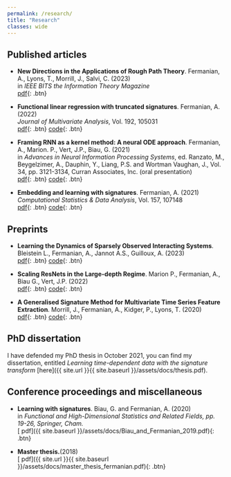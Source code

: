 ```yaml
---
permalink: /research/
title: "Research"
classes: wide
---
```


## Published articles 

* **New Directions in the Applications of Rough Path Theory**. Fermanian, A., Lyons, T., Morrill, J., Salvi, C. (2023)  
in *IEEE BITS the Information Theory Magazine*  
[<i class="fas fa-file-pdf"></i> pdf](https://arxiv.org/abs/2302.04586){: .btn}

* **Functional linear regression with truncated signatures**. Fermanian, A. (2022)  
*Journal of Multivariate Analysis*, Vol. 192, 105031  
[<i class="fas fa-file-pdf"></i> pdf](https://arxiv.org/pdf/2006.08442.pdf){: .btn}  [<i class="fab fa-github"></i> code](https://github.com/afermanian/signature-regression){: .btn}

* **Framing RNN as a kernel method: A neural ODE approach**. Fermanian, A., Marion. P., Vert, J.P., Biau, G. (2021)  
in *Advances in Neural Information Processing Systems*, ed. Ranzato, M., Beygelzimer, A., Dauphin, Y., Liang, P.S. and Wortman Vaughan, J., Vol. 34, pp. 3121-3134, Curran Associates, Inc. (oral presentation)  
[<i class="fas fa-file-pdf"></i> pdf](https://arxiv.org/pdf/2106.01202.pdf){: .btn}  [<i class="fab fa-github"></i> code](https://github.com/afermanian/rnn-kernel){: .btn}

* **Embedding and learning with signatures**. Fermanian, A. (2021)  
*Computational Statistics & Data Analysis*, Vol. 157, 107148  
[<i class="fas fa-file-pdf"></i> pdf](https://arxiv.org/pdf/1911.13211.pdf){: .btn}  [<i class="fab fa-github"></i> code](https://github.com/afermanian/embedding_with_signatures){: .btn}


## Preprints

* **Learning the Dynamics of Sparsely Observed Interacting Systems**. Bleistein L., Fermanian, A., Jannot A.S., Guilloux, A. (2023)  
[<i class="fas fa-file-pdf"></i> pdf](https://arxiv.org/pdf/2301.11647.pdf){: .btn}  [<i class="fab fa-github"></i> code](https://github.com/LinusBleistein/SigLasso){: .btn}


* **Scaling ResNets in the Large-depth Regime**. Marion P., Fermanian, A., Biau G., Vert, J.P. (2022)  
[<i class="fas fa-file-pdf"></i> pdf](https://arxiv.org/abs/2206.06929){: .btn}  [<i class="fab fa-github"></i> code](https://github.com/PierreMarion23/scaling-resnets){: .btn}

* **A Generalised Signature Method for Multivariate Time Series Feature Extraction**. Morrill, J., Fermanian, A., Kidger, P., Lyons, T. (2020)  
[<i class="fas fa-file-pdf"></i> pdf](https://arxiv.org/pdf/2006.00873.pdf){: .btn}  [<i class="fab fa-github"></i> code](https://github.com/jambo6/generalised-signature-method){: .btn}


## PhD dissertation

I have defended my PhD thesis in October 2021, you can find my dissertation, entitled *Learning time-dependent data with the signature transform* [here]({{ site.url }}{{ site.baseurl }}/assets/docs/thesis.pdf).


## Conference proceedings and miscellaneous

* **Learning with signatures**. Biau, G. and Fermanian, A. (2020)  
in *Functional and High-Dimensional Statistics and Related Fields, pp. 19-26, Springer, Cham.*  
[<i class="fas fa-file-pdf"></i> pdf]({{ site.baseurl }}/assets/docs/Biau_and_Fermanian_2019.pdf){: .btn}

* **Master thesis.**(2018)  
[<i class="fas fa-file-pdf"></i> pdf]({{ site.url }}{{ site.baseurl }}/assets/docs/master_thesis_fermanian.pdf){: .btn}






